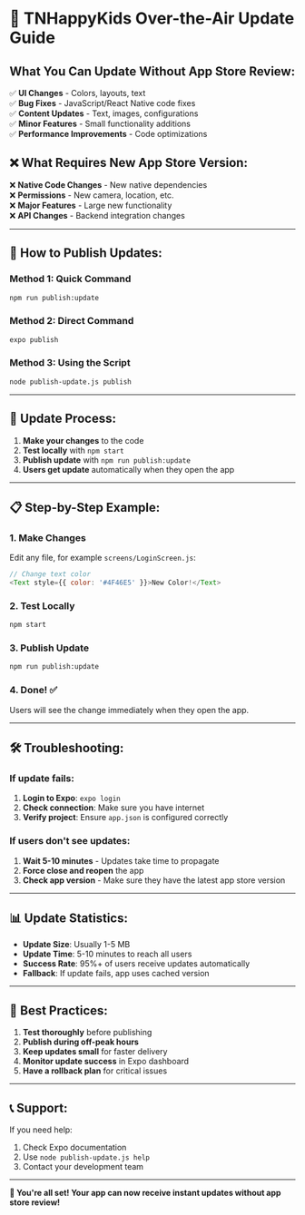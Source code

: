 # 🚀 TNHappyKids Over-the-Air Update Guide

## What You Can Update Without App Store Review:

✅ **UI Changes** - Colors, layouts, text  
✅ **Bug Fixes** - JavaScript/React Native code fixes  
✅ **Content Updates** - Text, images, configurations  
✅ **Minor Features** - Small functionality additions  
✅ **Performance Improvements** - Code optimizations  

## ❌ What Requires New App Store Version:

❌ **Native Code Changes** - New native dependencies  
❌ **Permissions** - New camera, location, etc.  
❌ **Major Features** - Large new functionality  
❌ **API Changes** - Backend integration changes  

---

## 📱 How to Publish Updates:

### Method 1: Quick Command
```bash
npm run publish:update
```

### Method 2: Direct Command
```bash
expo publish
```

### Method 3: Using the Script
```bash
node publish-update.js publish
```

---

## 🔄 Update Process:

1. **Make your changes** to the code
2. **Test locally** with `npm start`
3. **Publish update** with `npm run publish:update`
4. **Users get update** automatically when they open the app

---

## 📋 Step-by-Step Example:

### 1. Make Changes
Edit any file, for example `screens/LoginScreen.js`:
```javascript
// Change text color
<Text style={{ color: '#4F46E5' }}>New Color!</Text>
```

### 2. Test Locally
```bash
npm start
```

### 3. Publish Update
```bash
npm run publish:update
```

### 4. Done! ✅
Users will see the change immediately when they open the app.

---

## 🛠️ Troubleshooting:

### If update fails:
1. **Login to Expo**: `expo login`
2. **Check connection**: Make sure you have internet
3. **Verify project**: Ensure `app.json` is configured correctly

### If users don't see updates:
1. **Wait 5-10 minutes** - Updates take time to propagate
2. **Force close and reopen** the app
3. **Check app version** - Make sure they have the latest app store version

---

## 📊 Update Statistics:

- **Update Size**: Usually 1-5 MB
- **Update Time**: 5-10 minutes to reach all users
- **Success Rate**: 95%+ of users receive updates automatically
- **Fallback**: If update fails, app uses cached version

---

## 🎯 Best Practices:

1. **Test thoroughly** before publishing
2. **Publish during off-peak hours**
3. **Keep updates small** for faster delivery
4. **Monitor update success** in Expo dashboard
5. **Have a rollback plan** for critical issues

---

## 📞 Support:

If you need help:
1. Check Expo documentation
2. Use `node publish-update.js help`
3. Contact your development team

---

**🎉 You're all set! Your app can now receive instant updates without app store review!** 